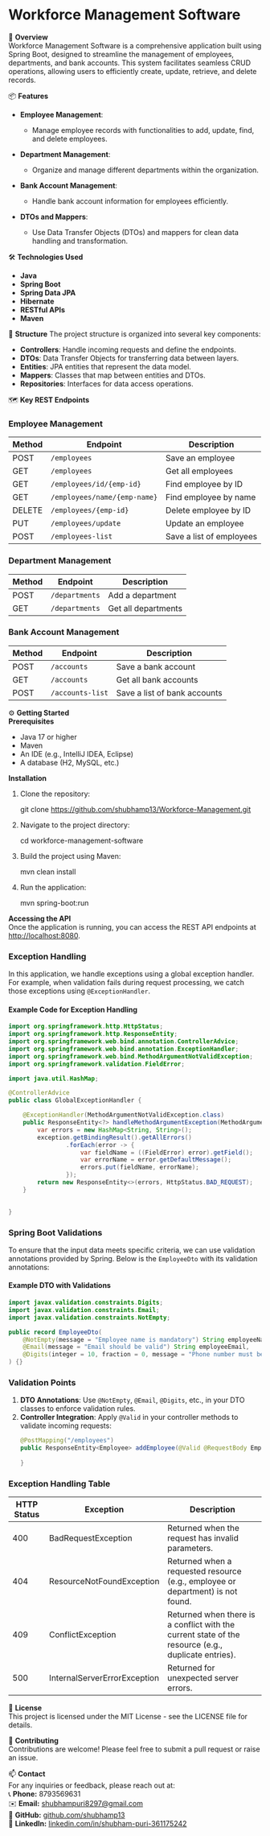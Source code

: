 
# Workforce Management Software

🚀 **Overview**  
Workforce Management Software is a comprehensive application built using Spring Boot, designed to streamline the management of employees, departments, and bank accounts. This system facilitates seamless CRUD operations, allowing users to efficiently create, update, retrieve, and delete records.

📦 **Features**
- **Employee Management**: 
  - Manage employee records with functionalities to add, update, find, and delete employees.
  
- **Department Management**: 
  - Organize and manage different departments within the organization.
  
- **Bank Account Management**: 
  - Handle bank account information for employees efficiently.
  
- **DTOs and Mappers**: 
  - Use Data Transfer Objects (DTOs) and mappers for clean data handling and transformation.

🛠️ **Technologies Used**
- **Java**
- **Spring Boot**
- **Spring Data JPA**
- **Hibernate**
- **RESTful APIs**
- **Maven**

📂 **Structure**
The project structure is organized into several key components:

- **Controllers**: Handle incoming requests and define the endpoints.
- **DTOs**: Data Transfer Objects for transferring data between layers.
- **Entities**: JPA entities that represent the data model.
- **Mappers**: Classes that map between entities and DTOs.
- **Repositories**: Interfaces for data access operations.

🗺️ **Key REST Endpoints**

### Employee Management
| Method | Endpoint                          | Description                         |
|--------|-----------------------------------|-------------------------------------|
| POST   | `/employees`                      | Save an employee                   |
| GET    | `/employees`                      | Get all employees                  |
| GET    | `/employees/id/{emp-id}`         | Find employee by ID                |
| GET    | `/employees/name/{emp-name}`     | Find employee by name              |
| DELETE | `/employees/{emp-id}`            | Delete employee by ID              |
| PUT    | `/employees/update`               | Update an employee                 |
| POST   | `/employees-list`                | Save a list of employees           |

### Department Management
| Method | Endpoint                          | Description                         |
|--------|-----------------------------------|-------------------------------------|
| POST   | `/departments`                    | Add a department                    |
| GET    | `/departments`                    | Get all departments                 |

### Bank Account Management
| Method | Endpoint                          | Description                         |
|--------|-----------------------------------|-------------------------------------|
| POST   | `/accounts`                       | Save a bank account                 |
| GET    | `/accounts`                       | Get all bank accounts               |
| POST   | `/accounts-list`                 | Save a list of bank accounts        |

⚙️ **Getting Started**  
**Prerequisites**  
- Java 17 or higher  
- Maven  
- An IDE (e.g., IntelliJ IDEA, Eclipse)  
- A database (H2, MySQL, etc.)  

**Installation**  
1. Clone the repository:
    
   git clone https://github.com/shubhamp13/Workforce-Management.git
    
2. Navigate to the project directory:
    
   cd workforce-management-software
   
3. Build the project using Maven:
   
   mvn clean install
    
4. Run the application:
   
   mvn spring-boot:run
   

**Accessing the API**  
Once the application is running, you can access the REST API endpoints at [http://localhost:8080](http://localhost:8080).

### Exception Handling

In this application, we handle exceptions using a global exception handler. For example, when validation fails during request processing, we catch those exceptions using `@ExceptionHandler`.

#### Example Code for Exception Handling
```java
import org.springframework.http.HttpStatus;
import org.springframework.http.ResponseEntity;
import org.springframework.web.bind.annotation.ControllerAdvice;
import org.springframework.web.bind.annotation.ExceptionHandler;
import org.springframework.web.bind.MethodArgumentNotValidException;
import org.springframework.validation.FieldError;

import java.util.HashMap;

@ControllerAdvice
public class GlobalExceptionHandler {

    @ExceptionHandler(MethodArgumentNotValidException.class)
    public ResponseEntity<?> handleMethodArgumentException(MethodArgumentNotValidException exception) {
        var errors = new HashMap<String, String>();
        exception.getBindingResult().getAllErrors()
                .forEach(error -> {
                    var fieldName = ((FieldError) error).getField();
                    var errorName = error.getDefaultMessage();
                    errors.put(fieldName, errorName);
                });
        return new ResponseEntity<>(errors, HttpStatus.BAD_REQUEST);
    }

   
}
```

### Spring Boot Validations

To ensure that the input data meets specific criteria, we can use validation annotations provided by Spring. Below is the `EmployeeDto` with its validation annotations:

#### Example DTO with Validations
```java
import javax.validation.constraints.Digits;
import javax.validation.constraints.Email;
import javax.validation.constraints.NotEmpty;

public record EmployeeDto(
    @NotEmpty(message = "Employee name is mandatory") String employeeName,
    @Email(message = "Email should be valid") String employeeEmail,
    @Digits(integer = 10, fraction = 0, message = "Phone number must be a valid 10-digit number") String employeePhone
) {}
```

### Validation Points

1. **DTO Annotations**: Use `@NotEmpty`, `@Email`, `@Digits`, etc., in your DTO classes to enforce validation rules.
2. **Controller Integration**: Apply `@Valid` in your controller methods to validate incoming requests:
   ```java
   @PostMapping("/employees")
   public ResponseEntity<Employee> addEmployee(@Valid @RequestBody EmployeeDto employeeDto) {
        
   }
   ```

### Exception Handling Table

| HTTP Status | Exception                   | Description                               |
|-------------|-----------------------------|-------------------------------------------|
| 400         | BadRequestException         | Returned when the request has invalid parameters. |
| 404         | ResourceNotFoundException   | Returned when a requested resource (e.g., employee or department) is not found. |
| 409         | ConflictException           | Returned when there is a conflict with the current state of the resource (e.g., duplicate entries). |
| 500         | InternalServerErrorException | Returned for unexpected server errors. |

📄 **License**  
This project is licensed under the MIT License - see the LICENSE file for details.

🤝 **Contributing**  
Contributions are welcome! Please feel free to submit a pull request or raise an issue.

📫 **Contact**  
For any inquiries or feedback, please reach out at:  
📞 **Phone:** 8793569631  
✉️ **Email:** shubhampuri8297@gmail.com  
🔗 **GitHub:** [github.com/shubhamp13](https://github.com/shubhamp13)  
🔗 **LinkedIn:** [linkedin.com/in/shubham-puri-361175242](https://linkedin.com/in/shubham-puri-361175242)  
```

 
